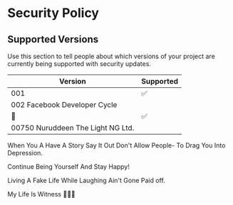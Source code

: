 # Security Policy

## Supported Versions

Use this section to tell people about which versions of your project are
currently being supported with security updates.

| Version | Supported          |
| ------- | ------------------ |
|  001    | :white_check_mark: |
|  002   Facebook Developer Cycle           
|   🛫    | :white_check_mark: |
| 00750 Nuruddeen The Light NG Ltd.          

When You A Have A Story Say It Out Don't Allow People-
To Drag You Into Depression.

Continue Being Yourself And Stay Happy!

Living A Fake Life While Laughing Ain't Gone Paid off. 

My Life Is Witness 🛫🛫🌱
